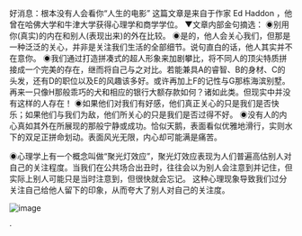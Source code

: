 
好消息：根本没有人会看你“人生的电影”
这篇文章是来自于作家 Ed Haddon ，他曾在哈佛大学和牛津大学获得心理学和商学学位。
▼文章内部金句摘选：
◉别用你(真实)的内在和别人(表现出来)的外在比较。
◉是的，他人会关心我们，但那是一种泛泛的关心，并非是关注我们生活的全部细节。说句直白的话，他人其实并不在意你。
◉我们通过打造拼凑式的超人形象来加剧攀比，将不同人的顶尖特质拼接成一个完美的存在，继而将自己与之对比。若能兼具A的睿智、B的身材、C的头发，还有D的职位以及E的风趣该多好。或许再加上F的记性与G那栋海滨别墅。
再来一只像H那般乖巧的犬和相应的银行大额存款如何？诸如此类。但现实中并没有这样的人存在！
◉如果他们对我们有好感，他们真正关心的只是我们是否快乐；如果他们与我们为敌，他们所关心的只是我们是否过得不好。
◉没有人的内心真如其外在所展现的那般宁静或成功。恰似天鹅，表面看似优雅地滑行，实则水下的双足正拼命划动。表面风光无限，内心却可能满是痛苦。


◉心理学上有一个概念叫做“聚光灯效应”，聚光灯效应表现为人们普遍高估别人对自己的关注程度。当我们在公共场合出丑时，往往会以为别人会注意到并记住，但实际上别人可能只是当时注意到，但很快就会忘记。
这种心理现象导致我们过分关注自己给他人留下的印象，从而夸大了别人对自己的关注度‌。

![image](https://github.com/user-attachments/assets/61257867-172c-4a69-a36e-fa1662ea9ff9)

·
